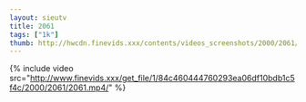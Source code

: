 ```yaml
--- 
layout: sieutv
title: 2061
tags: ["1k"]
thumb: http://hwcdn.finevids.xxx/contents/videos_screenshots/2000/2061/preview.mp4.jpg
---
```

{% include video src="http://www.finevids.xxx/get_file/1/84c460444760293ea06df10bdb1c5f4c/2000/2061/2061.mp4/" %} 
